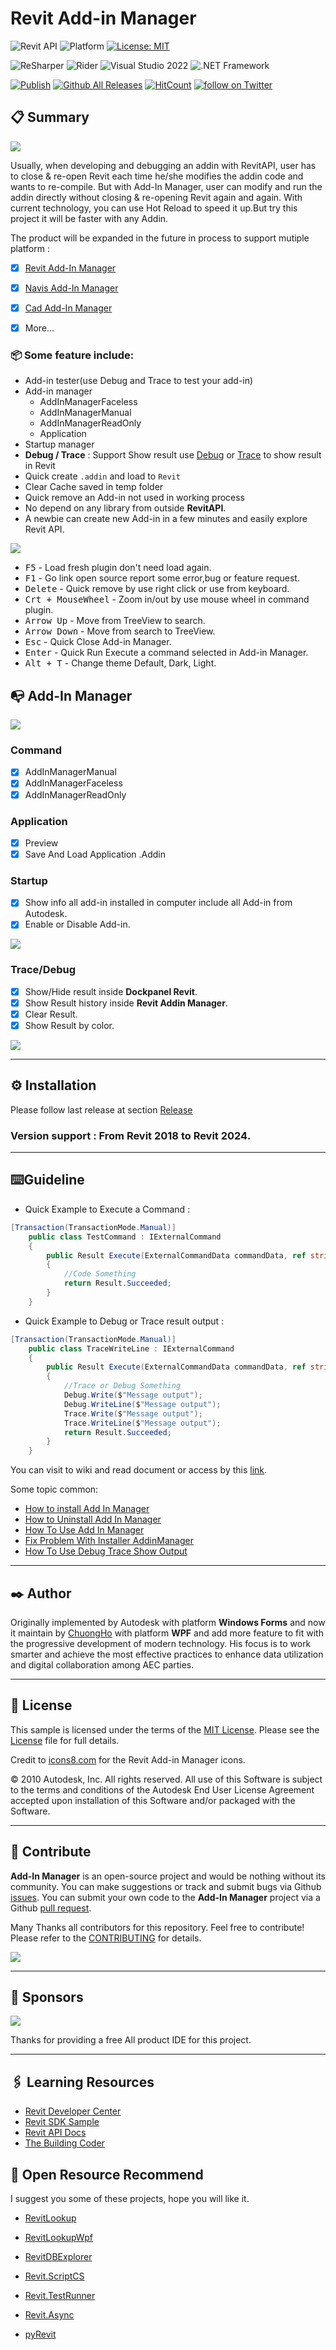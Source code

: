 
# Revit Add-in Manager
![Revit API](https://img.shields.io/badge/Revit%20API%202024-blue.svg) ![Platform](https://img.shields.io/badge/platform-Windows-lightgray.svg) [![License: MIT](https://img.shields.io/badge/License-MIT-yellow.svg)](https://opensource.org/licenses/MIT)

![ReSharper](https://img.shields.io/badge/ReSharper-2022-yellow) ![Rider](https://img.shields.io/badge/Rider-2022-yellow) ![Visual Studio 2022](https://img.shields.io/badge/Visual_Studio_2022-yellow) ![.NET Framework](https://img.shields.io/badge/.NET_6.0-yellow)

[![Publish](../../actions/workflows/Workflow.yml/badge.svg)](../../actions)
[![Github All Releases](https://img.shields.io/github/downloads/chuongmep/revitaddinmanager/total?color=blue&label=Download)]()
[![HitCount](https://hits.dwyl.com/chuongmep/revitaddinmanager.svg?style=flat-square)](http://hits.dwyl.com/chuongmep/revitaddinmanager)
<a href="https://twitter.com/intent/follow?screen_name=chuongmep">
<img src="https://img.shields.io/twitter/follow/chuongmep?style=social&logo=twitter"
alt="follow on Twitter"></a>

## 📋 Summary

![](pic/Addin.png)

Usually, when developing and debugging an addin with RevitAPI, user has to close & re-open Revit each time he/she modifies the addin code and wants to re-compile. But with Add-In Manager, user can modify and run the addin directly without closing & re-opening Revit again and again. With current technology, you can use Hot Reload to speed it up.But try this project it will be faster with any Addin.


The product will be expanded in the future in process to support mutiple platform : 

- [x] [Revit Add-In Manager](https://github.com/chuongmep/RevitAddInManager)

- [x] [Navis Add-In Manager](https://github.com/chuongmep/NavisAddInManager)

- [x] [Cad Add-In Manager](https://github.com/chuongmep/CadAddInManager)

- [x] More...


### 📦 Some feature include:

- Add-in tester(use Debug and Trace to test your add-in)
- Add-in manager
    - AddInManagerFaceless
    - AddInManagerManual
    - AddInManagerReadOnly
    - Application
- Startup manager
- **Debug / Trace** : Support Show result use [Debug](https://docs.microsoft.com/en-us/dotnet/api/system.diagnostics.debug?view=net-6.0) or [Trace](https://docs.microsoft.com/en-us/dotnet/api/system.diagnostics.trace?view=net-6.0) to show result in Revit
- Quick create `.addin` and load to `Revit`
- Clear Cache saved in temp folder
- Quick remove an Add-in not used in working process
- No depend on any library from outside **RevitAPI**.
- A newbie can create new Add-in in a few minutes and easily explore Revit API.

![](pic/LearningCurve.png)

- <kbd>F5</kbd> - Load fresh plugin don't need load again.
- <kbd>F1</kbd> - Go link open source report some error,bug or feature request.
- <kbd>Delete</kbd> - Quick remove by use right click or use from keyboard.
- <kbd>Crt + MouseWheel</kbd> - Zoom in/out by use mouse wheel in command plugin.
- <kbd>Arrow Up</kbd> - Move from TreeView to search.
- <kbd>Arrow Down</kbd> - Move from search to TreeView.
- <kbd>Esc</kbd> - Quick Close Add-in Manager.
- <kbd>Enter</kbd> - Quick Run Execute a command selected in Add-in Manager.
- <kbd>Alt + T</kbd> - Change theme Default, Dark, Light.
## 📭 Add-In Manager

![](pic/AddinManager.gif)

### Command

- [x] AddInManagerManual
- [x] AddInManagerFaceless
- [x] AddInManagerReadOnly

### Application

- [x] Preview
- [x] Save And Load Application .Addin

### Startup

- [x] Show info all add-in installed in computer include all Add-in from Autodesk.
- [x] Enable or Disable Add-in.

![](pic/AddinManagerStartup.png)

### Trace/Debug

- [x] Show/Hide result inside **Dockpanel Revit**.
- [x] Show Result history inside **Revit Addin Manager**.
- [x] Clear Result.
- [X] Show Result by color.

![](pic/debug-trace.png)


---

## ⚙️ Installation

Please follow last release at section [Release](https://github.com/chuongmep/RevitAddInManager/releases/latest)

### Version support : From Revit 2018 to Revit 2024.

---

## ⌨️Guideline

- Quick Example to Execute a Command : 
``` cs
[Transaction(TransactionMode.Manual)]
    public class TestCommand : IExternalCommand
    {
        public Result Execute(ExternalCommandData commandData, ref string message, ElementSet elements)
        {
            //Code Something 
            return Result.Succeeded;
        }
    }
```
- Quick Example to Debug or Trace result output :

```cs
[Transaction(TransactionMode.Manual)]
    public class TraceWriteLine : IExternalCommand
    {
        public Result Execute(ExternalCommandData commandData, ref string message, ElementSet elements)
        {
            //Trace or Debug Something
            Debug.Write($"Message output");
            Debug.WriteLine($"Message output");
            Trace.Write($"Message output");
            Trace.WriteLine($"Message output");
            return Result.Succeeded;
        }
    }
```
You can visit to wiki and read document or access by this [link](https://github.com/chuongmep/RevitAddInManager/wiki).

Some topic common:
- [How to install Add In Manager](https://github.com/chuongmep/RevitAddInManager/wiki/How-to-install-AddinManager)
- [How to Uninstall Add In Manager](https://github.com/chuongmep/RevitAddInManager/wiki/How-to-Uninstall-AddinManager)
- [How To Use Add In Manager](https://github.com/chuongmep/RevitAddInManager/wiki/How-To-Use-Add-In-Manager)
- [Fix Problem With Installer AddinManager](https://github.com/chuongmep/RevitAddInManager/wiki/Fix-Problem-With-Installer-AddinManager)
- [How To Use Debug Trace Show Output](https://github.com/chuongmep/RevitAddInManager/wiki/How-To-Use-Debug-Trace-Show-Output)

---

## ✒️ Author

Originally implemented by Autodesk with platform **Windows Forms** and now it maintain by [ChuongHo](https://github.com/chuongmep) with platform **WPF** and add more feature to fit with the progressive development of modern technology. His focus is to work smarter and achieve the most effective practices to enhance data utilization and digital collaboration among AEC parties.

---

## 📄 License

This sample is licensed under the terms of the [MIT License](http://opensource.org/licenses/MIT). Please see the [License](License.md) file for full details.

Credit to [icons8.com](https://icons8.com) for the Revit Add-in Manager icons.

© 2010 Autodesk, Inc.  All rights reserved. All use of this Software is subject to the terms and conditions of the Autodesk End User License Agreement accepted upon installation of this Software and/or packaged with the Software.

---

## 🍚 Contribute

**Add-In Manager** is an open-source project and would be nothing without its community. You can make suggestions or track and submit bugs via Github [issues](https://docs.github.com/en/issues/tracking-your-work-with-issues/creating-an-issue). You can submit your own code to the **Add-In Manager** project via a Github [pull request](https://docs.github.com/en/pull-requests/collaborating-with-pull-requests/proposing-changes-to-your-work-with-pull-requests/about-pull-requests).

Many Thanks all contributors for this repository. Feel free to contribute!
Please refer to the [CONTRIBUTING](CONTRIBUTING.md) for details.

<a href = "https://github.com/chuongmep/RevitAddInManager/graphs/contributors">
  <img src = "https://contrib.rocks/image?repo=chuongmep/RevitAddInManager"/>
</a>

---

## 🎁 Sponsors

![](pic/jetbrains.png)

Thanks for providing a free All product IDE for this project.

---

## 🖇️ Learning Resources

- [Revit Developer Center](https://www.autodesk.com/developer-network/platform-technologies/revit)
- [Revit SDK Sample](https://github.com/jeremytammik/RevitSdkSamples)
- [Revit API Docs](https://www.revitapidocs.com/)
- [The Building Coder](https://thebuildingcoder.typepad.com/)

## 📌 Open Resource Recommend

I suggest you some of these projects, hope you will like it.

- [RevitLookup](https://github.com/jeremytammik/RevitLookup)

- [RevitLookupWpf](https://github.com/weianweigan/RevitLookupWpf)

- [RevitDBExplorer](https://github.com/NeVeSpl/RevitDBExplorer)

- [Revit.ScriptCS](https://github.com/sridharbaldava/Revit.ScriptCS)

- [Revit.TestRunner](https://github.com/geberit/Revit.TestRunner)

- [Revit.Async](https://github.com/KennanChan/Revit.Async)

- [pyRevit](https://github.com/eirannejad/pyRevit)

